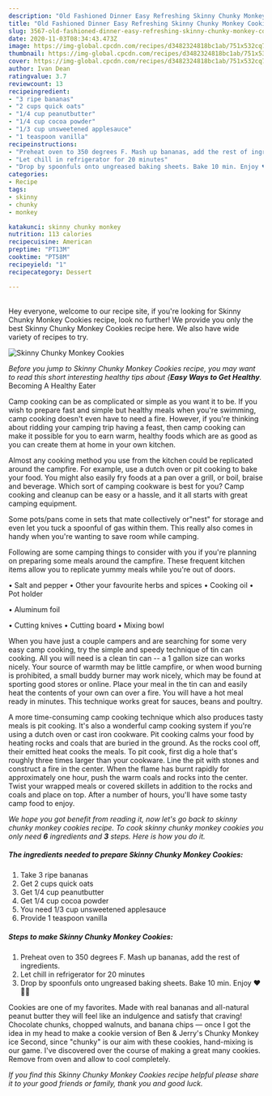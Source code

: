 ```yaml
---
description: "Old Fashioned Dinner Easy Refreshing Skinny Chunky Monkey Cookies"
title: "Old Fashioned Dinner Easy Refreshing Skinny Chunky Monkey Cookies"
slug: 3567-old-fashioned-dinner-easy-refreshing-skinny-chunky-monkey-cookies
date: 2020-11-03T08:34:43.473Z
image: https://img-global.cpcdn.com/recipes/d3482324818bc1ab/751x532cq70/skinny-chunky-monkey-cookies-recipe-main-photo.jpg
thumbnail: https://img-global.cpcdn.com/recipes/d3482324818bc1ab/751x532cq70/skinny-chunky-monkey-cookies-recipe-main-photo.jpg
cover: https://img-global.cpcdn.com/recipes/d3482324818bc1ab/751x532cq70/skinny-chunky-monkey-cookies-recipe-main-photo.jpg
author: Ivan Dean
ratingvalue: 3.7
reviewcount: 13
recipeingredient:
- "3 ripe bananas"
- "2 cups quick oats"
- "1/4 cup peanutbutter"
- "1/4 cup cocoa powder"
- "1/3 cup unsweetened applesauce"
- "1 teaspoon vanilla"
recipeinstructions:
- "Preheat oven to 350 degrees F. Mash up bananas, add the rest of ingredients."
- "Let chill in refrigerator for 20 minutes"
- "Drop by spoonfuls onto ungreased baking sheets. Bake 10 min. Enjoy ♥️🐒🐵"
categories:
- Recipe
tags:
- skinny
- chunky
- monkey

katakunci: skinny chunky monkey 
nutrition: 113 calories
recipecuisine: American
preptime: "PT13M"
cooktime: "PT58M"
recipeyield: "1"
recipecategory: Dessert

---
```

<br>
Hey everyone, welcome to our recipe site, if you're looking for Skinny Chunky Monkey Cookies recipe, look no further! We provide you only the best Skinny Chunky Monkey Cookies recipe here. We also have wide variety of recipes to try.
<br>


![Skinny Chunky Monkey Cookies](https://img-global.cpcdn.com/recipes/d3482324818bc1ab/751x532cq70/skinny-chunky-monkey-cookies-recipe-main-photo.jpg)

<i>Before you jump to Skinny Chunky Monkey Cookies recipe, you may want to read this short interesting healthy tips about {<strong>Easy Ways to Get Healthy</strong>.</i>
Becoming A Healthy Eater

    
Camp cooking can be as complicated or simple as you want it to be. If you wish to prepare fast and simple but healthy meals when you're swimming, camp cooking doesn't even have to need a fire. However, if you're thinking about ridding your camping trip having a feast, then camp cooking can make it possible for you to earn warm, healthy foods which are as good as you can create them at home in your own kitchen.

 Almost any cooking method you use from the kitchen could be replicated around the campfire. For example, use a dutch oven or pit cooking to bake your food. You might also easily fry foods at a pan over a grill, or boil, braise and beverage. Which sort of camping cookware is best for you? Camp cooking and cleanup can be easy or a hassle, and it all starts with great camping equipment.

Some pots/pans come in sets that mate collectively or"nest" for storage and even let you tuck a spoonful of gas within them. This really also comes in handy when you're wanting to save room while camping.

Following are some camping things to consider with you if you're planning on preparing some meals around the campfire. These frequent kitchen items allow you to replicate yummy meals while you're out of doors.

• Salt and pepper
• Other your favourite herbs and spices
• Cooking oil
• Pot holder

• Aluminum foil

• Cutting knives
• Cutting board
• Mixing bowl


When you have just a couple campers and are searching for some very easy camp cooking, try the simple and speedy technique of tin can cooking. All you will need is a clean tin can -- a 1 gallon size can works nicely. Your source of warmth may be little campfire, or when wood burning is prohibited, a small buddy burner may work nicely, which may be found at sporting good stores or online. Place your meal in the tin can and easily heat the contents of your own can over a fire. You will have a hot meal ready in minutes.  This technique works great for sauces, beans and poultry.

A more time-consuming camp cooking technique which also produces tasty meals is pit cooking.  It's also a wonderful camp cooking system if you're using a dutch oven or cast iron cookware. Pit cooking calms your food by heating rocks and coals that are buried in the ground. As the rocks cool off, their emitted heat cooks the meals. To pit cook, first dig a hole that's roughly three times larger than your cookware. Line the pit with stones and construct a fire in the center. When the flame has burnt rapidly for approximately one hour, push the warm coals and rocks into the center. Twist your wrapped meals or covered skillets in addition to the rocks and coals and place on top. After a number of hours, you'll have some tasty camp food to enjoy.


<i>We hope you got benefit from reading it, now let's go back to skinny chunky monkey cookies recipe. To cook skinny chunky monkey cookies you only need <strong>6</strong> ingredients and <strong>3</strong> steps. Here is how you do it.
</i>

##### The ingredients needed to prepare Skinny Chunky Monkey Cookies:

1. Take 3 ripe bananas
1. Get 2 cups quick oats
1. Get 1/4 cup peanutbutter
1. Get 1/4 cup cocoa powder
1. You need 1/3 cup unsweetened applesauce
1. Provide 1 teaspoon vanilla


##### Steps to make Skinny Chunky Monkey Cookies:

1. Preheat oven to 350 degrees F. Mash up bananas, add the rest of ingredients.
1. Let chill in refrigerator for 20 minutes
1. Drop by spoonfuls onto ungreased baking sheets. Bake 10 min. Enjoy ♥️🐒🐵


Cookies are one of my favorites. Made with real bananas and all-natural peanut butter they will feel like an indulgence and satisfy that craving! Chocolate chunks, chopped walnuts, and banana chips — once I got the idea in my head to make a cookie version of Ben &amp; Jerry&#39;s Chunky Monkey ice Second, since &#34;chunky&#34; is our aim with these cookies, hand-mixing is our game. I&#39;ve discovered over the course of making a great many cookies. Remove from oven and allow to cool completely. 

<i>If you find this Skinny Chunky Monkey Cookies recipe helpful please share it to your good friends or family, thank you and good luck.</i>
